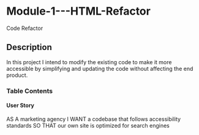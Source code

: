 # Module-1---HTML-Refactor
Code Refactor

## Description

In this project I intend to modify the existing code to make it more accessible by simplifying and updating the code without affecting the end product.

### Table Contents

#### User Story
AS A marketing agency
I WANT a codebase that follows accessibility standards
SO THAT our own site is optimized for search engines